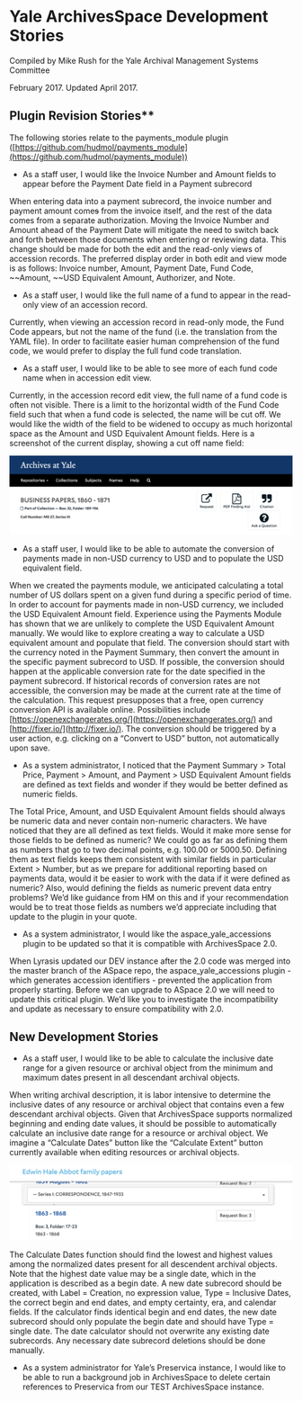 # Yale ArchivesSpace Development Stories

Compiled by Mike Rush for the Yale Archival Management Systems Committee

February 2017. Updated April 2017.

## Plugin Revision Stories**

The following stories relate to the payments_module plugin ([https://github.com/hudmol/payments_module](https://github.com/hudmol/payments_module)) 

* As a staff user, I would like the Invoice Number and Amount fields to appear before the Payment Date field in a Payment subrecord

When entering data into a payment subrecord, the invoice number and payment amount come~~s~~ from the invoice itself, and the rest of the data comes from a separate authorization. Moving the Invoice Number and Amount ahead of the Payment Date will mitigate the need to switch back and forth between those documents when entering or reviewing data. This change should be made for both the edit and the read-only views of accession records. The preferred display order in both edit and view mode is as follows: Invoice number, Amount, Payment Date, Fund Code, ~~Amount, ~~USD Equivalent Amount, Authorizer, and Note.

* As a staff user, I would like the full name of a fund to appear in the read-only view of an accession record.

Currently, when viewing an accession record in read-only mode, the Fund Code appears, but not the name of the fund (i.e. the translation from the YAML file). In order to facilitate easier human comprehension of the fund code, we would prefer to display the full fund code translation.

* As a staff user, I would like to be able to see more of each fund code name when in accession edit view.

Currently, in the accession record edit view, the full name of a fund code is often not visible. There is a limit to the horizontal width of the Fund Code field such that when a fund code is selected, the name will be cut off. We would like the width of the field to be widened to occupy as much horizontal space as the Amount and USD Equivalent Amount fields. Here is a screenshot of the current display, showing a cut off name field:

![alt_text](images/image1.png "image_tooltip")

* As a staff user, I would like to be able to automate the conversion of payments made in non-USD currency to USD and to populate the USD equivalent field.

When we created the payments module, we anticipated calculating a total number of US dollars spent on a given fund during a specific period of time. In order to account for payments made in non-USD currency, we included the USD Equivalent Amount field. Experience using the Payments Module has shown that we are unlikely to complete the USD Equivalent Amount manually. We would like to explore creating a way to calculate a USD equivalent amount and populate that field. The conversion should start with the currency noted in the Payment Summary, then convert the amount in the specific payment subrecord to USD. If possible, the conversion should happen at the applicable conversion rate for the date specified in the payment subrecord. If historical records of conversion rates are not accessible, the conversion may be made at the current rate at the time of the calculation. This request presupposes that a free, open currency conversion API is available online. Possibilities include [https://openexchangerates.org/](https://openexchangerates.org/) and [http://fixer.io/](http://fixer.io/). The conversion should be triggered by a user action, e.g. clicking on a “Convert to USD” button, not automatically upon save.

* As a system administrator, I noticed that the Payment Summary > Total Price, Payment > Amount, and Payment > USD Equivalent Amount fields are defined as text fields and wonder if they would be better defined as numeric fields.

The Total Price, Amount, and USD Equivalent Amount fields should always be numeric data and never contain non-numeric characters. We have noticed that they are all defined as text fields. Would it make more sense for those fields to be defined as numeric? We could go as far as defining them as numbers that go to two decimal points, e.g. 100.00 or 5000.50. Defining them as text fields keeps them consistent with similar fields in particular Extent > Number, but as we prepare for additional reporting based on payments data, would it be easier to work with the data if it were defined as numeric? Also, would defining the fields as numeric prevent data entry problems? We’d like guidance from HM on this and if your recommendation would be to treat those fields as numbers we’d appreciate including that update to the plugin in your quote.

* As a system administrator, I would like the aspace_yale_accessions plugin to be updated so that it is compatible with ArchivesSpace 2.0.

When Lyrasis updated our DEV instance after the 2.0 code was merged into the master branch of the ASpace repo, the aspace_yale_accessions plugin - which generates accession identifiers -  prevented the application from properly starting. Before we can upgrade to ASpace 2.0 we will need to update this critical plugin. We’d like you to investigate the incompatibility and update as necessary to ensure compatibility with 2.0.

## New Development Stories

* As a staff user, I would like to be able to calculate the inclusive date range for a given resource or archival object from the minimum and maximum dates present in all descendant archival objects.

When writing archival description, it is labor intensive to determine the inclusive dates of any resource or archival object that contains even a few descendant archival objects. Given that ArchivesSpace supports normalized beginning and ending date values, it should be possible to automatically calculate an inclusive date range for a resource or archival object. We imagine a “Calculate Dates” button like the “Calculate Extent” button currently available when editing resources or archival objects.

![alt_text](images/image2.png "image_tooltip")

The Calculate Dates function should find the lowest and highest values among the normalized dates present for all descendent archival objects. Note that the highest date value may be a single date, which in the application is described as a begin date. A new date subrecord should be created, with Label = Creation, no expression value, Type = Inclusive Dates, the correct begin and end dates, and empty certainty, era, and calendar fields. If the calculator finds identical begin and end dates, the new date subrecord should only populate the begin date and should have Type = single date. The date calculator should not overwrite any existing date subrecords. Any necessary date subrecord deletions should be done manually.

* As a system administrator for Yale’s Preservica instance, I would like to be able to run a background job in ArchivesSpace to delete certain references to Preservica from our TEST ArchivesSpace instance.
